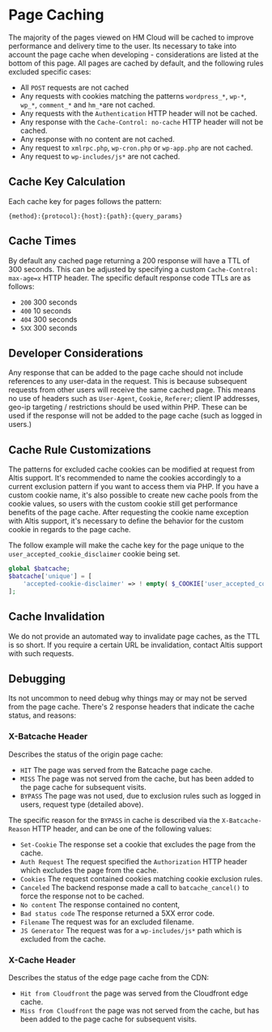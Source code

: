 # Page Caching

The majority of the pages viewed on HM Cloud will be cached to improve performance and delivery time to the user. Its necessary to take into account the page cache when developing - considerations are listed at the bottom of this page. All pages are cached by default, and the following rules excluded specific cases:

- All `POST` requests are not cached
- Any requests with cookies matching the patterns `wordpress_*`, `wp-*`, `wp_*`, `comment_*` and `hm_*`are not cached.
- Any requests with the `Authentication` HTTP header will not be cached.
- Any response with the `Cache-Control: no-cache` HTTP header will not be cached.
- Any response with no content are not cached.
- Any request to `xmlrpc.php`, `wp-cron.php` or `wp-app.php` are not cached.
- Any request to `wp-includes/js*` are not cached.

## Cache Key Calculation

Each cache key for pages follows the pattern:

```
{method}:{protocol}:{host}:{path}:{query_params}
```

## Cache Times

By default any cached page returning a 200 response will have a TTL of 300 seconds. This can be adjusted by specifying a custom `Cache-Control: max-age=x` HTTP header. The specific default response code TTLs are as follows:

- `200` 300 seconds
- `400` 10 seconds
- `404` 300 seconds
- `5XX` 300 seconds

## Developer Considerations

Any response that can be added to the page cache should not include references to any user-data in the request. This is because subsequent requests from other users will receive the same cached page. This means no use of headers such as `User-Agent`, `Cookie`, `Referer`; client IP addresses, geo-ip targeting / restrictions should be used within PHP. These can be used if the response will not be added to the page cache (such as logged in users.)

## Cache Rule Customizations

The patterns for excluded cache cookies can be modified at request from Altis support. It's recommended to name the cookies accordingly to a current exclusion pattern if you want to access them via PHP. If you have a custom cookie name, it's also possible to create new cache pools from the cookie values, so users with the custom cookie still get performance benefits of the page cache. After requesting the cookie name exception with Altis support, it's necessary to define the behavior for the custom cookie in regards to the page cache.

The follow example will make the cache key for the page unique to the `user_accepted_cookie_disclaimer` cookie being set.

```php
global $batcache;
$batcache['unique'] = [
	'accepted-cookie-disclaimer' => ! empty( $_COOKIE['user_accepted_cookie_disclaimer'] ),
];
```

## Cache Invalidation

We do not provide an automated way to invalidate page caches, as the TTL is so short. If you require a certain URL be invalidation, contact Altis support with such requests.

## Debugging

Its not uncommon to need debug why things may or may not be served from the page cache. There's 2 response headers that indicate the cache status, and reasons:

### X-Batcache Header

Describes the status of the origin page cache:

- `HIT` The page was served from the Batcache page cache.
- `MISS` The page was not served from the cache, but has been added to the page cache for subsequent visits.
- `BYPASS` The page was not used, due to exclusion rules such as logged in users, request type (detailed above).

The specific reason for the `BYPASS` in cache is described via the `X-Batcache-Reason` HTTP header, and can be one of the following values:

- `Set-Cookie` The response set a cookie that excludes the page from the cache.
- `Auth Request` The request specified the `Authorization` HTTP header which excludes the page from the cache.
- `Cookies` The request contained cookies matching cookie exclusion rules.
- `Canceled` The backend response made a call to `batcache_cancel()` to force the response not to be cached.
- `No content` The response contained no content,
- `Bad status code` The response returned a 5XX error code.
- `Filename` The request was for an excluded filename.
- `JS Generator` The request was for a `wp-includes/js*` path which is excluded from the cache.

### X-Cache Header

Describes the status of the edge page cache from the CDN:

- `Hit from Cloudfront` the page was served from the Cloudfront edge cache.
- `Miss from Cloudfront` the page was not served from the cache, but has been added to the page cache for subsequent visits.
